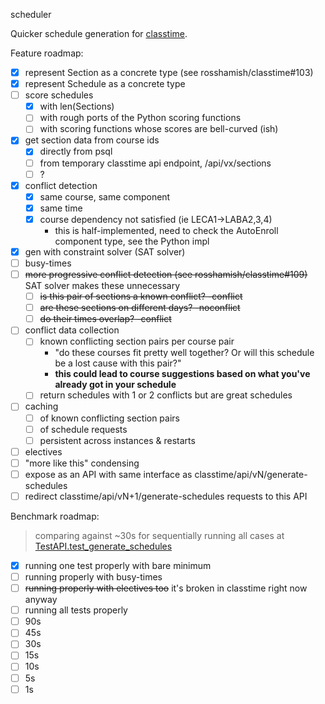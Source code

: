 scheduler

Quicker schedule generation for [classtime](https://github.com/rosshamish/classtime).

Feature roadmap:

- [x] represent Section as a concrete type (see rosshamish/classtime#103)
- [x] represent Schedule as a concrete type
- [ ] score schedules
	- [x] with len(Sections)
	- [ ] with rough ports of the Python scoring functions
	- [ ] with scoring functions whose scores are bell-curved (ish)
- [x] get section data from course ids
	- [x] directly from psql
	- [ ] from temporary classtime api endpoint, /api/vx/sections
	- [ ] ?
- [x] conflict detection
	- [x] same course, same component
	- [x] same time
	- [x] course dependency not satisfied (ie LECA1->LABA2,3,4)
		- this is half-implemented, need to check the AutoEnroll component type, see the Python impl
- [x] gen with constraint solver (SAT solver)
- [ ] busy-times
- [ ] ~~more progressive conflict detection (see rosshamish/classtime#109)~~ SAT solver makes these unnecessary
	- [ ] ~~is this pair of sections a known conflict? -conflict~~
	- [ ] ~~are these sections on different days? -noconflict~~
	- [ ] ~~do their times overlap? -conflict~~
- [ ] conflict data collection
	- [ ] known conflicting section pairs per course pair
		-  "do these courses fit pretty well together? Or will this schedule be a lost cause with this pair?"
		- **this could lead to course suggestions based on what you've already got in your schedule**
	- [ ] return schedules with 1 or 2 conflicts but are great schedules
- [ ] caching
	- [ ] of known conflicting section pairs
	- [ ] of schedule requests
	- [ ] persistent across instances & restarts
- [ ] electives
- [ ] "more like this" condensing
- [ ] expose as an API with same interface as classtime/api/vN/generate-schedules
- [ ] redirect classtime/api/vN+1/generate-schedules requests to this API

Benchmark roadmap:

> comparing against ~30s for sequentially running all cases at [TestAPI.test_generate_schedules](https://github.com/rosshamish/classtime/blob/8236e91f001f4a5ba76bf1935055415784f2abfd/tests/classtime/test_api.py#L107)

- [x] running one test properly with bare minimum
- [ ] running properly with busy-times
- [ ] ~~running properly with electives too~~ it's broken in classtime right now anyway
- [ ] running all tests properly
- [ ] 90s
- [ ] 45s
- [ ] 30s
- [ ] 15s
- [ ] 10s
- [ ] 5s
- [ ] 1s
